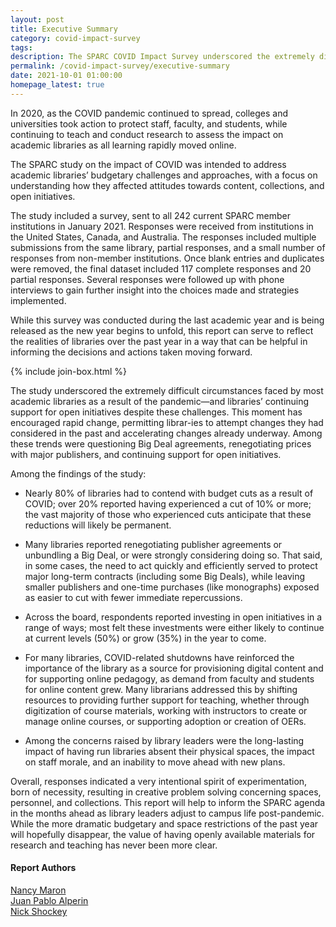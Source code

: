 ```yaml
---
layout: post
title: Executive Summary
category: covid-impact-survey
tags:
description: The SPARC COVID Impact Survey underscored the extremely difficult circumstances faced by most academic libraries as a result of the pandemic—and libraries’ continuing support for open initiatives despite these challenges. This moment has encouraged rapid change, permitting libraries to attempt changes they had considered in the past and accelerating changes already underway. Among these trends were questioning Big Deal agreements, renegotiating prices with major publishers, and continuing support for open initiatives.
permalink: /covid-impact-survey/executive-summary
date: 2021-10-01 01:00:00
homepage_latest: true
---
```


In 2020, as the COVID pandemic continued to spread, colleges and universities took action to protect staff, faculty, and students, while continuing to teach and conduct research to assess the impact on academic libraries as all learning rapidly moved online.

The SPARC study on the impact of COVID was intended to address academic libraries’ budgetary challenges and approaches, with a focus on understanding how they affected attitudes towards content, collections, and open initiatives.

The study included a survey, sent to all 242 current SPARC member institutions in January 2021. Responses were received from institutions in the United States, Canada, and Australia. The responses included multiple submissions from the same library, partial responses, and a small number of responses from non-member institutions. Once blank entries and duplicates were removed, the final dataset included 117 complete responses and 20 partial responses. Several responses were followed up with phone interviews to gain further insight into the choices made and strategies implemented.

While this survey was conducted during the last academic year and is being released as the new year begins to unfold, this report can serve to reflect the realities of libraries over the past year in a way that can be helpful in informing the decisions and actions taken moving forward.

{% include join-box.html %}

The study underscored the extremely difficult circumstances faced by most academic libraries as a result of the pandemic—and libraries’ continuing support for open initiatives despite these challenges. This moment has encouraged rapid change, permitting librar-ies to attempt changes they had considered in the past and accelerating changes already underway. Among these trends were questioning Big Deal agreements, renegotiating prices with major publishers, and continuing support for open initiatives.

Among the findings of the study:
* Nearly 80% of libraries had to contend with budget cuts as a result of COVID; over 20% reported having experienced a cut of 10% or more; the vast majority of those who experienced cuts anticipate that these reductions will likely be permanent.

* Many libraries reported renegotiating publisher agreements or unbundling a Big Deal, or were strongly considering doing so. That said, in some cases, the need to act quickly and efficiently served to protect major long-term contracts (including some Big Deals), while leaving smaller publishers and one-time purchases (like monographs) exposed as easier to cut with fewer immediate repercussions.

* Across the board, respondents reported investing in open initiatives in a range of ways; most felt these investments were either likely to continue at current levels
(50%) or grow (35%) in the year to come.

* For many libraries, COVID-related shutdowns have reinforced the importance of the library as a source for provisioning digital content and for supporting online pedagogy, as demand from faculty and students for online content grew. Many librarians addressed this by shifting resources to providing further support for teaching, whether through digitization of course materials, working with instructors to create or manage online courses, or supporting adoption or creation of OERs.

* Among the concerns raised by library leaders were the long-lasting impact of having run libraries absent their physical spaces, the impact on staff morale, and an inability to move ahead with new plans.

Overall, responses indicated a very intentional spirit of experimentation, born of necessity, resulting in creative problem solving concerning spaces, personnel, and collections. This report will help to inform the SPARC agenda in the months ahead as library leaders adjust to campus life post-pandemic. While the more dramatic budgetary and space restrictions of the past year will hopefully disappear, the value of having openly available materials for research and teaching has never been more clear.

#### Report Authors
[Nancy Maron](https://sparcopen.org/people/nancy-maron/)<br/>
[Juan Pablo Alperin](https://sparcopen.org/people/juan-pablo-alperin/)<br/>
[Nick Shockey](https://sparcopen.org/people/nick-shockey/)
